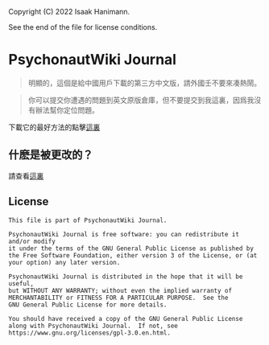 Copyright (C) 2022 Isaak Hanimann.

See the end of the file for license conditions.

# PsychonautWiki Journal
> 明顯的，這個是給中國用戶下載的第三方中文版，請外國壬不要來凑熱鬧。

> 你可以提交你遭遇的問題到英文原版倉庫，但不要提交到我這裏，因爲我沒有辦法幫你定位問題。

下載它的最好方法的點擊[這裏](https://www.cpd.com.cn/)

## 什麽是被更改的？

請查看[這裏](https://github.com/isaakhanimann/psychonautwiki-journal-android/compare/main...Yuki-Luofan:psychonautwiki-journal-android-zh_TW:main)


## License
```
This file is part of PsychonautWiki Journal.

PsychonautWiki Journal is free software: you can redistribute it and/or modify
it under the terms of the GNU General Public License as published by
the Free Software Foundation, either version 3 of the License, or (at
your option) any later version.

PsychonautWiki Journal is distributed in the hope that it will be useful,
but WITHOUT ANY WARRANTY; without even the implied warranty of
MERCHANTABILITY or FITNESS FOR A PARTICULAR PURPOSE.  See the
GNU General Public License for more details.

You should have received a copy of the GNU General Public License
along with PsychonautWiki Journal.  If not, see https://www.gnu.org/licenses/gpl-3.0.en.html.
```
